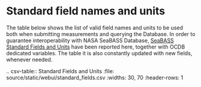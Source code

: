 # Standard field names and units

The table below shows the list of valid field names and units to be used both when submitting measurements and querying the Database. 
In order to guarantee interoperability with NASA SeaBASS Database, [SeaBASS Standard Fields and Units](https://seabass.gsfc.nasa.gov/wiki/stdfields) have been reported here, together with OCDB dedicated variables. The table it is also constantly updated with new fields, whenever needed. 

.. csv-table:: Standard Fields and Units
   :file: source/static/webui/standard_fields.csv
   :widths: 30, 70
   :header-rows: 1